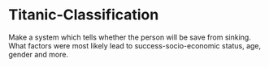 # Titanic-Classification
Make a system which tells whether the person will be save from sinking. What factors were most likely lead to success-socio-economic status, age, gender and more.
